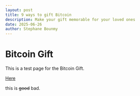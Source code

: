 ```yaml
---
layout: post
title: 9 ways to gift Bitcoin
description: Make your gift memorable for your loved ones
date: 2025-06-26
author: Stephane Bounmy
---
```


# Bitcoin Gift


This is a test page for the Bitcoin Gift.

[Here](https://stephane.hongbaob.tc/blog/bitcoin-gift)

this is ~~good~~ bad.